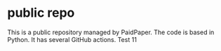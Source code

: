 # public repo

This is a public repository managed by PaidPaper. The code is based in Python. It has several GitHub actions.
Test
11
